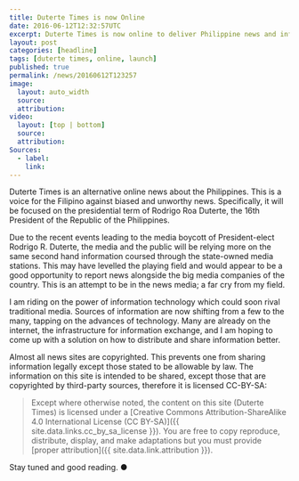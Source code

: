 ```yaml
---
title: Duterte Times is now Online
date: 2016-06-12T12:32:57UTC
excerpt: Duterte Times is now online to deliver Philippine news and information for the Filipino people.
layout: post
categories: [headline]
tags: [duterte times, online, launch]
published: true
permalink: /news/20160612T123257
image:
  layout: auto_width
  source:
  attribution:
video:
  layout: [top | bottom]
  source:
  attribution:
Sources:
  - label:
    link:
---
```


Duterte Times is an alternative online news about the Philippines.
This is a voice for the Filipino against biased and unworthy news.
Specifically, it will be focused on the presidential term of Rodrigo Roa Duterte, the 16th President of the Republic of the Philippines.

Due to the recent events leading to the media boycott of President-elect Rodrigo R. Duterte, the media and the public will be relying more on the same second hand information coursed through the state-owned media stations.
This may have levelled the playing field and would appear to be a good opportunity to report news alongside the big media companies of the country.
This is an attempt to be in the news media; a far cry from my field.

I am riding on the power of information technology which could soon rival traditional media.
Sources of information are now shifting from a few to the many, tapping on the advances of technology.
Many are already on the internet, the infrastructure for information exchange, and I am hoping to come up with a solution on how to distribute and share information better.

Almost all news sites are copyrighted.
This prevents one from sharing information legally except those stated to be allowable by law.
The information on this site is intended to be shared, except those that are copyrighted by third-party sources, therefore it is licensed CC-BY-SA:

> Except where otherwise noted, the content on this site (Duterte Times) is licensed under a [Creative Commons Attribution-ShareAlike 4.0 International License (CC BY-SA)]({{ site.data.links.cc_by_sa_license }}). You are free to copy reproduce, distribute, display, and make adaptations but you must provide [proper attribution]({{ site.data.link.attribution }}).

Stay tuned and good reading.
&#x25cf;
